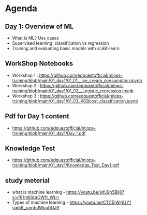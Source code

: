 # Agenda

## Day 1: Overview of ML
 - What is ML? Use cases
 - Supervised learning: classification vs regression
 - Training and evaluating basic models with scikit-learn
   
## WorkShop Notebooks
 - Workshop 1 : https://github.com/edquestofficial/mlops-training/blob/main/01_day1/01_01__ice_cream_consumption.ipynb
 - Workshop 2 : https://github.com/edquestofficial/mlops-training/blob/main/01_day1/01_02__Logistic_regression.ipynb
 - Workshop 3 : https://github.com/edquestofficial/mlops-training/blob/main/01_day1/01_03_XGBoost_classification.ipynb

## Pdf for Day 1 content
 - https://github.com/edquestofficial/mlops-training/blob/main/01_day1/Day_1.pdf

## Knowledge Test
 - https://github.com/edquestofficial/mlops-training/blob/main/01_day1/Knowledge_Test_Day1.pdf
 
## study meterial 
 - what is machine learning - https://youtu.be/yifJ9p5Blj8?si=f61m6SraOW1t_WLn
 - Types of machine learning - https://youtu.be/CTC5jWjrjUY?si=5K_rarqbdWpu0UJR
  
